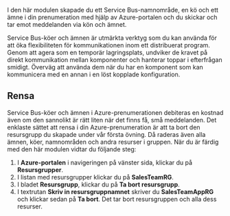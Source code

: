 I den här modulen skapade du ett Service Bus-namnområde, en kö och ett ämne i din prenumeration med hjälp av Azure-portalen och du skickar och tar emot meddelanden via kön och ämnet.

Service Bus-köer och ämnen är utmärkta verktyg som du kan använda för att öka flexibiliteten för kommunikationen inom ett distribuerat program. Genom att agera som en temporär lagringsplats, undviker de kravet på direkt kommunikation mellan komponenter och hanterar toppar i efterfrågan smidigt. Överväg att använda dem när du har en komponent som kan kommunicera med en annan i en löst kopplade konfiguration.

## <a name="clean-up"></a>Rensa

Service Bus-köer och ämnen i Azure-prenumerationen debiteras en kostnad även om den sannolikt är rätt liten när det finns få, små meddelanden. Det enklaste sättet att rensa i din Azure-prenumeration är att ta bort den resursgrupp du skapade under vår första övning. Då raderas även alla ämnen, köer, namnområden och andra resurser i gruppen. När du är färdig med den här modulen vidtar du följande steg:

1. I **Azure-portalen** i navigeringen på vänster sida, klickar du på **Resursgrupper**.
1. I listan med resursgrupper klickar du på **SalesTeamRG**.
1. I bladet **Resursgrupp**, klickar du på **Ta bort resursgrupp**.
1. I textrutan **Skriv in resursgruppnamnet** skriver du **SalesTeamAppRG** och klickar sedan på **Ta bort**. Det tar bort resursgruppen och alla dess resurser.